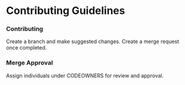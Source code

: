 # Contributing Guidelines

### Contributing

Create a branch and make suggested changes. Create a merge request once completed.

### Merge Approval

Assign individuals under CODEOWNERS for review and approval.
